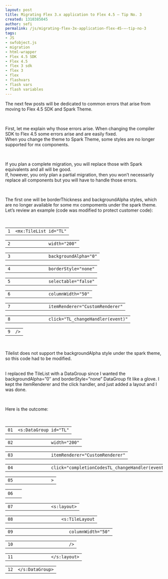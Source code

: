 ```yaml
---
layout: post
title: Migrating Flex 3.x application to Flex 4.5 – Tip No. 3
created: 1310385045
author: sefi
permalink: /js/migrating-flex-3x-application-flex-45-–-tip-no-3
tags:
- JS
- swfobject.js
- migration
- html-wrapper
- Flex 4.5 SDK
- Flex 4.5
- flex 3 sdk
- flex 3
- flex
- flashvars
- flash vars
- flash variables
---
```

<p>The next few posts will be dedicated to common errors that arise from moving to Flex 4.5 SDK and Spark Theme.</p>
<p>&nbsp;</p>
<p>First, let me explain why those errors arise. When changing the compiler SDK to Flex 4.5 some errors arise and are easily fixed.<br />
When you change the theme to Spark Theme, some styles are no longer supported for mx components.</p>
<p>&nbsp;</p>
<p>If you plan a complete migration, you will replace those with Spark equivalents and all will be good.<br />
If, however, you only plan a partial migration, then you won&rsquo;t  necessarily replace all components but you will have to handle those  errors.</p>
<p>&nbsp;</p>
<p>The first one will be borderThickness and backgroundAlpha styles,  which are no longer available for some mx compoments under the spark  theme.<br />
Let&rsquo;s review an example (code was modified to protect customer code):</p>
<p>&nbsp;</p>
<div id="highlighter_140605" class="syntaxhighlighter  ">
<div class="lines">
<div class="line alt1">
<table>
    <tbody>
        <tr>
            <td class="number"><code>1</code></td>
            <td class="content"><code class="plain">&lt;mx:TileList id=</code><code class="string">&quot;TL&quot;</code></td>
        </tr>
    </tbody>
</table>
</div>
<div class="line alt2">
<table>
    <tbody>
        <tr>
            <td class="number"><code>2</code></td>
            <td class="content"><code class="spaces">&nbsp;&nbsp;&nbsp;&nbsp;&nbsp;&nbsp;&nbsp;&nbsp;&nbsp;&nbsp;&nbsp;&nbsp;&nbsp;</code><code class="plain">width=</code><code class="string">&quot;200&quot;</code></td>
        </tr>
    </tbody>
</table>
</div>
<div class="line alt1">
<table>
    <tbody>
        <tr>
            <td class="number"><code>3</code></td>
            <td class="content"><code class="spaces">&nbsp;&nbsp;&nbsp;&nbsp;&nbsp;&nbsp;&nbsp;&nbsp;&nbsp;&nbsp;&nbsp;&nbsp;&nbsp;</code><code class="plain">backgroundAlpha=</code><code class="string">&quot;0&quot;</code></td>
        </tr>
    </tbody>
</table>
</div>
<div class="line alt2">
<table>
    <tbody>
        <tr>
            <td class="number"><code>4</code></td>
            <td class="content"><code class="spaces">&nbsp;&nbsp;&nbsp;&nbsp;&nbsp;&nbsp;&nbsp;&nbsp;&nbsp;&nbsp;&nbsp;&nbsp;&nbsp;</code><code class="plain">borderStyle=</code><code class="string">&quot;none&quot;</code></td>
        </tr>
    </tbody>
</table>
</div>
<div class="line alt1">
<table>
    <tbody>
        <tr>
            <td class="number"><code>5</code></td>
            <td class="content"><code class="spaces">&nbsp;&nbsp;&nbsp;&nbsp;&nbsp;&nbsp;&nbsp;&nbsp;&nbsp;&nbsp;&nbsp;&nbsp;&nbsp;</code><code class="plain">selectable=</code><code class="string">&quot;false&quot;</code></td>
        </tr>
    </tbody>
</table>
</div>
<div class="line alt2">
<table>
    <tbody>
        <tr>
            <td class="number"><code>6</code></td>
            <td class="content"><code class="spaces">&nbsp;&nbsp;&nbsp;&nbsp;&nbsp;&nbsp;&nbsp;&nbsp;&nbsp;&nbsp;&nbsp;&nbsp;&nbsp;</code><code class="plain">columnWidth=</code><code class="string">&quot;50&quot;</code></td>
        </tr>
    </tbody>
</table>
</div>
<div class="line alt1">
<table>
    <tbody>
        <tr>
            <td class="number"><code>7</code></td>
            <td class="content"><code class="spaces">&nbsp;&nbsp;&nbsp;&nbsp;&nbsp;&nbsp;&nbsp;&nbsp;&nbsp;&nbsp;&nbsp;&nbsp;&nbsp;</code><code class="plain">itemRenderer=</code><code class="string">&quot;CustomRenderer&quot;</code></td>
        </tr>
    </tbody>
</table>
</div>
<div class="line alt2">
<table>
    <tbody>
        <tr>
            <td class="number"><code>8</code></td>
            <td class="content"><code class="spaces">&nbsp;&nbsp;&nbsp;&nbsp;&nbsp;&nbsp;&nbsp;&nbsp;&nbsp;&nbsp;&nbsp;&nbsp;&nbsp;</code><code class="plain">click=</code><code class="string">&quot;TL_changeHandler(event)&quot;</code></td>
        </tr>
    </tbody>
</table>
</div>
<div class="line alt1">
<table>
    <tbody>
        <tr>
            <td class="number"><code>9</code></td>
            <td class="content"><code class="plain">/&gt;</code></td>
        </tr>
    </tbody>
</table>
</div>
</div>
</div>
<p>&nbsp;</p>
<p>Tilelist does not support the backgroundAlpha style under the spark theme, so this code had to be modified.<br />
&nbsp;</p>
<p>I replaced the TileList with a DataGroup since I wanted the  backgroundAlpha=&rdquo;0&Prime; and borderStyle=&rdquo;none&rdquo; DataGroup fit like a glove. I  kept the itemRenderer and the click handler, and just added a layout  and I was done.</p>
<p>&nbsp;</p>
<p>Here is the outcome:</p>
<p>&nbsp;</p>
<div id="highlighter_706090" class="syntaxhighlighter  ">
<div class="lines">
<div class="line alt1">
<table>
    <tbody>
        <tr>
            <td class="number"><code>01</code></td>
            <td class="content"><code class="plain">&lt;s:DataGroup id=</code><code class="string">&quot;TL&quot;</code></td>
        </tr>
    </tbody>
</table>
</div>
<div class="line alt2">
<table>
    <tbody>
        <tr>
            <td class="number"><code>02</code></td>
            <td class="content"><code class="spaces">&nbsp;&nbsp;&nbsp;&nbsp;&nbsp;&nbsp;&nbsp;&nbsp;&nbsp;&nbsp;&nbsp;&nbsp;&nbsp;</code><code class="plain">width=</code><code class="string">&quot;200&quot;</code></td>
        </tr>
    </tbody>
</table>
</div>
<div class="line alt1">
<table>
    <tbody>
        <tr>
            <td class="number"><code>03</code></td>
            <td class="content"><code class="spaces">&nbsp;&nbsp;&nbsp;&nbsp;&nbsp;&nbsp;&nbsp;&nbsp;&nbsp;&nbsp;&nbsp;&nbsp;&nbsp;</code><code class="plain">itemRenderer=</code><code class="string">&quot;CustomRenderer&quot;</code></td>
        </tr>
    </tbody>
</table>
</div>
<div class="line alt2">
<table>
    <tbody>
        <tr>
            <td class="number"><code>04</code></td>
            <td class="content"><code class="spaces">&nbsp;&nbsp;&nbsp;&nbsp;&nbsp;&nbsp;&nbsp;&nbsp;&nbsp;&nbsp;&nbsp;&nbsp;&nbsp;</code><code class="plain">click=</code><code class="string">&quot;completionCodesTL_changeHandler(event)&quot;</code></td>
        </tr>
    </tbody>
</table>
</div>
<div class="line alt1">
<table>
    <tbody>
        <tr>
            <td class="number"><code>05</code></td>
            <td class="content"><code class="spaces">&nbsp;&nbsp;&nbsp;&nbsp;&nbsp;&nbsp;&nbsp;&nbsp;&nbsp;&nbsp;&nbsp;&nbsp;&nbsp;</code><code class="plain">&gt;</code></td>
        </tr>
    </tbody>
</table>
</div>
<div class="line alt2">
<table>
    <tbody>
        <tr>
            <td class="number"><code>06</code></td>
            <td class="content">&nbsp;</td>
        </tr>
    </tbody>
</table>
</div>
<div class="line alt1">
<table>
    <tbody>
        <tr>
            <td class="number"><code>07</code></td>
            <td class="content"><code class="spaces">&nbsp;&nbsp;&nbsp;&nbsp;&nbsp;&nbsp;&nbsp;&nbsp;&nbsp;&nbsp;&nbsp;&nbsp;&nbsp;</code><code class="plain">&lt;s:layout&gt;</code></td>
        </tr>
    </tbody>
</table>
</div>
<div class="line alt2">
<table>
    <tbody>
        <tr>
            <td class="number"><code>08</code></td>
            <td class="content"><code class="spaces">&nbsp;&nbsp;&nbsp;&nbsp;&nbsp;&nbsp;&nbsp;&nbsp;&nbsp;&nbsp;&nbsp;&nbsp;&nbsp;&nbsp;&nbsp;&nbsp;&nbsp;</code><code class="plain">&lt;s:TileLayout</code></td>
        </tr>
    </tbody>
</table>
</div>
<div class="line alt1">
<table>
    <tbody>
        <tr>
            <td class="number"><code>09</code></td>
            <td class="content"><code class="spaces">&nbsp;&nbsp;&nbsp;&nbsp;&nbsp;&nbsp;&nbsp;&nbsp;&nbsp;&nbsp;&nbsp;&nbsp;&nbsp;&nbsp;&nbsp;&nbsp;&nbsp;&nbsp;&nbsp;&nbsp;</code><code class="plain">columnWidth=</code><code class="string">&quot;50&quot;</code></td>
        </tr>
    </tbody>
</table>
</div>
<div class="line alt2">
<table>
    <tbody>
        <tr>
            <td class="number"><code>10</code></td>
            <td class="content"><code class="spaces">&nbsp;&nbsp;&nbsp;&nbsp;&nbsp;&nbsp;&nbsp;&nbsp;&nbsp;&nbsp;&nbsp;&nbsp;&nbsp;&nbsp;&nbsp;&nbsp;&nbsp;&nbsp;&nbsp;&nbsp;</code><code class="plain">/&gt;</code></td>
        </tr>
    </tbody>
</table>
</div>
<div class="line alt1">
<table>
    <tbody>
        <tr>
            <td class="number"><code>11</code></td>
            <td class="content"><code class="spaces">&nbsp;&nbsp;&nbsp;&nbsp;&nbsp;&nbsp;&nbsp;&nbsp;&nbsp;&nbsp;&nbsp;&nbsp;&nbsp;</code><code class="plain">&lt;/s:layout&gt;</code></td>
        </tr>
    </tbody>
</table>
</div>
<div class="line alt2">
<table>
    <tbody>
        <tr>
            <td class="number"><code>12</code></td>
            <td class="content"><code class="plain">&lt;/s:DataGroup&gt;</code></td>
        </tr>
    </tbody>
</table>
</div>
</div>
</div>

